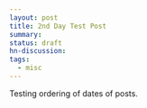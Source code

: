 ```yaml
---
layout: post
title: 2nd Day Test Post
summary:
status: draft
hn-discussion:
tags:
  - misc
---
```


Testing ordering of dates of posts.


